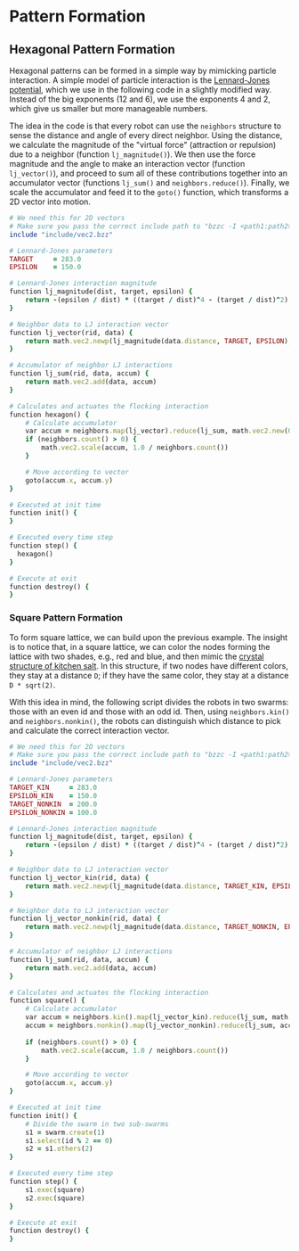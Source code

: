 # Pattern Formation

## Hexagonal Pattern Formation

Hexagonal patterns can be formed in a simple way by mimicking particle interaction. A simple model of particle interaction is the [Lennard-Jones potential](https://en.wikipedia.org/wiki/Lennard-Jones_potential), which we use in the following code in a slightly modified way. Instead of the big exponents (12 and 6), we use the exponents 4 and 2, which give us smaller but more manageable numbers.

The idea in the code is that every robot can use the `neighbors` structure to sense the distance and angle of every direct neighbor. Using the distance, we calculate the magnitude of the "virtual force" (attraction or repulsion) due to a neighbor (function `lj_magnitude()`). We then use the force magnitude and the angle to make an interaction vector (function `lj_vector()`), and proceed to sum all of these contributions together into an accumulator vector (functions `lj_sum()` and `neighbors.reduce()`). Finally, we scale the accumulator and feed it to the `goto()` function, which transforms a 2D vector into motion.

```ruby
# We need this for 2D vectors
# Make sure you pass the correct include path to "bzzc -I <path1:path2> ..."
include "include/vec2.bzz"

# Lennard-Jones parameters
TARGET     = 283.0
EPSILON    = 150.0

# Lennard-Jones interaction magnitude
function lj_magnitude(dist, target, epsilon) {
    return -(epsilon / dist) * ((target / dist)^4 - (target / dist)^2)
}

# Neighbor data to LJ interaction vector
function lj_vector(rid, data) {
    return math.vec2.newp(lj_magnitude(data.distance, TARGET, EPSILON), data.azimuth)
}

# Accumulator of neighbor LJ interactions
function lj_sum(rid, data, accum) {
    return math.vec2.add(data, accum)
}

# Calculates and actuates the flocking interaction
function hexagon() {
    # Calculate accumulator
    var accum = neighbors.map(lj_vector).reduce(lj_sum, math.vec2.new(0.0, 0.0))
    if (neighbors.count() > 0) {
        math.vec2.scale(accum, 1.0 / neighbors.count())
    }

    # Move according to vector
    goto(accum.x, accum.y)
}

# Executed at init time
function init() {
}

# Executed every time step
function step() {
  hexagon()
}

# Execute at exit
function destroy() {
}
```

### Square Pattern Formation

To form square lattice, we can build upon the previous example. The insight is to notice that, in a square lattice, we can color the nodes forming the lattice with two shades, e.g., red and blue, and then mimic the [crystal structure of kitchen salt](http://www.metafysica.nl/turing/nacl_complex_motif_4.gif). In this structure, if two nodes have different colors, they stay at a distance `D`; if they have the same color, they stay at a distance `D * sqrt(2)`.

With this idea in mind, the following script divides the robots in two swarms: those with an even id and those with an odd id. Then, using `neighbors.kin()` and `neighbors.nonkin()`, the robots can distinguish which distance to pick and calculate the correct interaction vector.

```ruby
# We need this for 2D vectors
# Make sure you pass the correct include path to "bzzc -I <path1:path2> ..."
include "include/vec2.bzz"

# Lennard-Jones parameters
TARGET_KIN     = 283.0
EPSILON_KIN    = 150.0
TARGET_NONKIN  = 200.0
EPSILON_NONKIN = 100.0

# Lennard-Jones interaction magnitude
function lj_magnitude(dist, target, epsilon) {
    return -(epsilon / dist) * ((target / dist)^4 - (target / dist)^2)
}

# Neighbor data to LJ interaction vector
function lj_vector_kin(rid, data) {
    return math.vec2.newp(lj_magnitude(data.distance, TARGET_KIN, EPSILON_KIN), data.azimuth)
}

# Neighbor data to LJ interaction vector
function lj_vector_nonkin(rid, data) {
    return math.vec2.newp(lj_magnitude(data.distance, TARGET_NONKIN, EPSILON_NONKIN), data.azimuth)
}

# Accumulator of neighbor LJ interactions
function lj_sum(rid, data, accum) {
    return math.vec2.add(data, accum)
}

# Calculates and actuates the flocking interaction
function square() {
    # Calculate accumulator
    var accum = neighbors.kin().map(lj_vector_kin).reduce(lj_sum, math.vec2.new(0.0, 0.0))
    accum = neighbors.nonkin().map(lj_vector_nonkin).reduce(lj_sum, accum)
    
    if (neighbors.count() > 0) {
        math.vec2.scale(accum, 1.0 / neighbors.count())
    }

    # Move according to vector
    goto(accum.x, accum.y)
}

# Executed at init time
function init() {
    # Divide the swarm in two sub-swarms
    s1 = swarm.create(1)
    s1.select(id % 2 == 0)
    s2 = s1.others(2)
}

# Executed every time step
function step() {
    s1.exec(square)
    s2.exec(square)
}

# Execute at exit
function destroy() {
}
```
